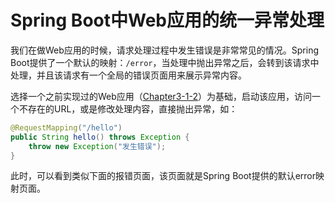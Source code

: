 # Spring Boot中Web应用的统一异常处理

我们在做Web应用的时候，请求处理过程中发生错误是非常常见的情况。Spring Boot提供了一个默认的映射：```/error```，当处理中抛出异常之后，会转到该请求中处理，并且该请求有一个全局的错误页面用来展示异常内容。

选择一个之前实现过的Web应用（[Chapter3-1-2](http://git.oschina.net/didispace/SpringBoot-Learning/tree/master/Chapter3-1-2)）为基础，启动该应用，访问一个不存在的URL，或是修改处理内容，直接抛出异常，如：

```java
@RequestMapping("/hello")
public String hello() throws Exception {
    throw new Exception("发生错误");
}
```

此时，可以看到类似下面的报错页面，该页面就是Spring Boot提供的默认error映射页面。

